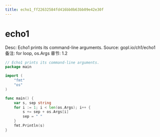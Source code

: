 ```yaml
---
title: echo1_ff22632584fd416bb0b63bb09e42e30f
---
```


# echo1

Desc: Echo1 prints its command-line arguments.
Source: gopl.io/ch1/echo1
备注: for loop, os.Args
章节: 1.2

```go
// Echo1 prints its command-line arguments.
package main

import (
	"fmt"
	"os"
)

func main() {
	var s, sep string
	for i := 1; i < len(os.Args); i++ {
		s += sep + os.Args[i]
		sep = " "
	}
	fmt.Println(s)
}
```